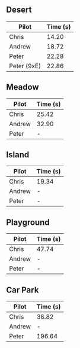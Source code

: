 Desert
----

| Pilot          | Time (s)      |
| -------------- |:--------------|
| Chris          | 14.20         |
| Andrew         | 18.72         |
| Peter          | 22.28         |
| Peter (9xE)    | 22.86         |


Meadow
----

| Pilot          | Time (s)      |
| -------------- |:--------------|
| Chris          | 25.42         |
| Andrew         | 32.90         |
| Peter          | -             |

Island
----

| Pilot          | Time (s)      |
| -------------- |:--------------|
| Chris          | 19.34         |
| Andrew         | -             |
| Peter          | -             |

Playground
----

| Pilot          | Time (s)      |
| -------------- |:--------------|
| Chris          | 47.74         |
| Andrew         | -             |
| Peter          | -             |

Car Park
----

| Pilot          | Time (s)      |
| -------------- |:--------------|
| Chris          | 38.82         |
| Andrew         | -             |
| Peter          | 196.64        |
